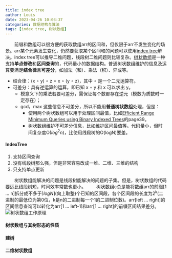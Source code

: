 ```yaml
---
title: index tree
author: Louis
date: 2023-04-26 10:03:37
categories: 数据结构与算法
tags: [index tree, 树状数组]
---
```


&emsp;&emsp;前缀和数组可以很方便的获取数组arr的区间和，但仅限于arr不发生变化的场景。arr某个元素发生变化，仍然要获取某个区间和的问题可以使用[index tree](https://en.wikipedia.org/wiki/Fenwick_tree)解决。index tree可以推导二维问题，线段树二维问题则比较复杂。[树状数组](https://oi-wiki.org/ds/fenwick/)是一种支持**单点修改**和**区间查询**的，代码量小的数据结构。普通树状数组维护的信息及运算要满足**结合律**且**可差分**，如加法（和）、乘法（积）、异或等。

- 结合律：(x ${ \circ }$ y) ${ \circ }$ z = x ${ \circ }$ (y ${ \circ }$ z)，其中 ${ \circ }$ 是一个二元运算符。
- 可差分：具有逆运算的运算，即已知 x ${ \circ }$ y 和 x 可以求出 y。
  - 模意义下的乘法若要可差分，需保证每个数都存在逆元（模数为质数时一定存在）；
  - gcd，max 这些信息不可差分，所以不能用**普通树状数组**处理，但是：
    - 使用两个树状数组可以用于处理区间最值，比如[Efficient Range Minimum Queries using Binary Indexed Trees]()的page39。
    - 树状数组维护不可差分信息，比如维护区间最值等。代码量小，但时间复杂度O$(log^2n)$，比使用线段树的O(logN)要差。

#### IndexTree

1. 支持区间查询
2. 没有线段树那么强，但是非常容易改成一维、二维、三维的结构
3. 只支持单点更新

&emsp;&emsp;树状数组能解决的问题是线段树能解决的问题的子集。但是，树状数组的代码要远比线段树短，时间效率常数也更小。
&emsp;&emsp;树状数组c总是能将数组arr的前缀[1 ${ \dots }$ n]拆分成不多于$\lceil logN \rceil$(向上取整)个已知的区间段，各个区间段的长度为$2^k$(二进制的最低位为第0位，k是n的二进制每一个1的二进制位数)。arr[left ${ \dots }$ right]的区间信息查询可以转化为arr[1 ${ \dots }$ left-1]和arr[1 ${ \dots }$ right]的前缀区间结果差分。
![树状数组工作原理](https://www.goodserendipity.com/asserts/data-structures-and-algorithms/indextree.png)

#### 树状数组与其树形态的性质

#### 建树

#### 二维树状数组
